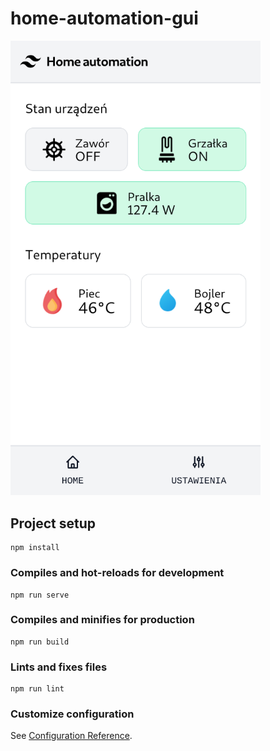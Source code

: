 # home-automation-gui

<img src="https://github.com/suwalszczyzna/home_automation_gui/blob/master/screenshots/home-automation-gui.png?raw=true" width="400">


## Project setup
```
npm install
```

### Compiles and hot-reloads for development
```
npm run serve
```

### Compiles and minifies for production
```
npm run build
```

### Lints and fixes files
```
npm run lint
```

### Customize configuration
See [Configuration Reference](https://cli.vuejs.org/config/).
